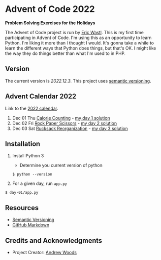 
# Advent of Code 2022

__Problem Solving Exercises for the Holidays__

The Advent of Code project is run by [Eric Wastl](http://was.tl/). This is my
first time participating in Advent of Code. I'm using this as an opportunity to
learn Python. I'm liking it more than I thought I would. It's gonna take a
while to learn the different ways that Python does things, but that's OK. I
might like the way they do things better than what I'm used to in PHP.

## Version

The current version is *2022.12.3*. This project uses [semantic versioning](http://semver.org).



## Advent Calendar 2022

Link to the [2022 calendar](https://adventofcode.com/2022).

1. Dec 01 Thu [Calorie Counting](https://adventofcode.com/2022/day/1) - [my day 1 solution](day-01/app.py)
1. Dec 02 Fri [Rock Paper Scissors](https://adventofcode.com/2022/day/2) - [my day 2 solution](day-02/app.py)
1. Dec 03 Sat [Rucksack Reorganization](https://adventofcode.com/2022/day/3) - [my day 3 solution](day-03/app.py)



## Installation

1. Install Python 3
    - Determine you current version of python

    ```
    $ python --version
    ```

2. For a given day, run `app.py`

```
$ day-01/app.py
```


## Resources

* [Semantic Versioning](http://semver.org)
* [GitHub Markdown](https://help.github.com/categories/writing-on-github/)



## Credits and Acknowledgments

* Project Creator:  [Andrew Woods](https://andrewwoods.net)

